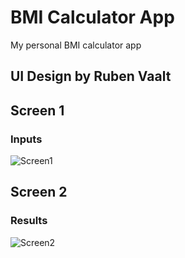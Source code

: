 # BMI Calculator App

My personal BMI calculator app

## UI Design by Ruben Vaalt

[Design Protoype here]: https://dribbble.com/shots/4585382-Simple-BMI-Calculator

## Screen 1

### Inputs

![Screen1](https://res.cloudinary.com/dmxuerbxv/image/upload/c_scale,w_300/v1616014920/various/Simulator_Screen_Shot_-_iPhone_12_mini_-_2021-03-17_at_21.56.06_pyicgq.png)

## Screen 2

### Results

![Screen2](https://res.cloudinary.com/dmxuerbxv/image/upload/c_scale,w_300/v1616014920/various/Simulator_Screen_Shot_-_iPhone_12_mini_-_2021-03-17_at_21.57.49_m0lmtf.png)
